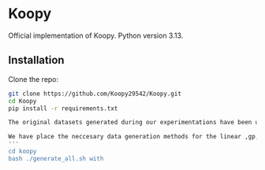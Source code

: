 # Koopy
Official implementation of Koopy.
Python version 3.13.
## Installation

Clone the repo:

```bash
git clone https://github.com/Koopy29542/Koopy.git
cd Koopy
pip install -r requirements.txt

The original datasets generated during our experimentations have been uploaded to here:[Drive](https://drive.google.com/file/d/1HvLqsX4YWHW1jplOqJwZSbFtcbqBBnhw/view?usp=sharing) Please replace the lobby2 and lobby3 folder within the koopy folder when utilizing these datasets.

We have place the neccesary data generation methods for the linear ,gp, and koopman methods within the koopy/generate_predictions folder. For easy use running 
'''
cd koopy
bash ./generate_all.sh with

